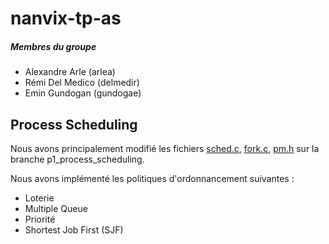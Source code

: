 # nanvix-tp-as

##### Membres du groupe
- Alexandre Arle (arlea)
- Rémi Del Medico (delmedir)
- Emin Gundogan (gundogae)

## Process Scheduling
Nous avons principalement modifié les fichiers [sched.c](https://github.com/arlealexandre/nanvix-tp-as/blob/p1_process_scheduling/src/kernel/pm/sched.c), [fork.c](https://github.com/arlealexandre/nanvix-tp-as/blob/p1_process_scheduling/src/kernel/sys/fork.c), [pm.h](https://github.com/arlealexandre/nanvix-tp-as/blob/p1_process_scheduling/include/nanvix/pm.h) sur la branche p1_process_scheduling. 

Nous avons implémenté les politiques d'ordonnancement suivantes :
- Loterie
- Multiple Queue
- Priorité
- Shortest Job First (SJF)